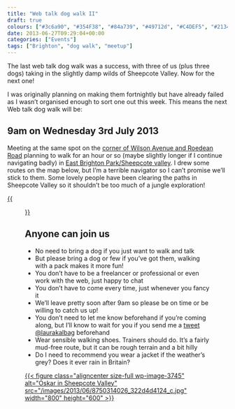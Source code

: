 ```yaml
---
title: "Web talk dog walk II"
draft: true
colours: ["#3c6a90", "#354F38", "#84a739", "#49712d", "#C4DEF5", "#213413", "#E2C69E"]
date: 2013-06-27T09:29:04+00:00
categories: ["Events"]
tags: ["Brighton", "dog walk", "meetup"]
---
```


The last web talk dog walk was a success, with three of us (plus three dogs) taking in the slightly damp wilds of Sheepcote Valley. Now for the next one!

I was originally planning on making them fortnightly but have already failed as I wasn’t organised enough to sort one out this week. This means the next Web talk dog walk will be:

## 9am on Wednesday 3rd July 2013

Meeting at the same spot on the [corner of Wilson Avenue and Roedean Road](https://maps.google.com/maps/ms?msid=203285113495597462862.0004deb99f76f41c37bbd&amp;msa=0&amp;ll=50.816724,-0.102396&amp;spn=0.00281,0.006968) planning to walk for an hour or so (maybe slightly longer if I continue navigating badly) in [East Brighton Park/Sheepcote valley](https://maps.google.com/maps/ms?msid=203285113495597462862.0004deb99f76f41c37bbd&amp;msa=0&amp;ll=50.816724,-0.102396&amp;spn=0.00281,0.006968). I drew some routes on the map below, but I’m a terrible navigator so I can’t promise we’ll stick to them. Some lovely people have been clearing the paths in Sheepcote Valley so it shouldn’t be too much of a jungle exploration!

[{{<figure class="wp-caption aligncenter size-full wp-image-3525 " alt="Brighton and the walking route around East Brighton Park/Sheepcote valley" src="/images/2013/06/brighton-map.png" width="600" height="330"  caption="The routes (zoomed out) on Google Maps. Select the map to see [the full map.](https://maps.google.com/maps/ms?msid=203285113495597462862.0004deb99f76f41c37bbd&amp;msa=0&amp;ll=50.821011,-0.095851&amp;spn=0.010316,0.027874)">}}](https://maps.google.com/maps/ms?msid=203285113495597462862.0004deb99f76f41c37bbd&amp;msa=0&amp;ll=50.821011,-0.095851&amp;spn=0.010316,0.027874)
## Anyone can join us

* No need to bring a dog if you just want to walk and talk
* But please bring a dog or few if you’ve got them, walking with a pack makes it more fun!
* You don’t have to be a freelancer or professional or even work with the web, just happy to chat
* You don’t have to come every time, just whenever you fancy it
* We’ll leave pretty soon after 9am so please be on time or be willing to catch us up!
* You don’t need to let me know beforehand if you’re coming along, but I’ll know to wait for you if you send me a [tweet @laurakalbag](http://twitter.com/laurakalbag) beforehand
* Wear sensible walking shoes. Trainers should do. It’s a fairly mud-free route, but it can be rough terrain and a bit hilly
* Do I need to recommend you wear a jacket if the weather’s grey? Does it ever rain in Britain?

[{{< figure class="aligncenter size-full wp-image-3745" alt="Oskar in Sheepcote Valley" src="/images/2013/06/8750314026_322d4d4124_c.jpg" width="800" height="600" >}}](/images/2013/06/8750314026_322d4d4124_c.jpg)

	